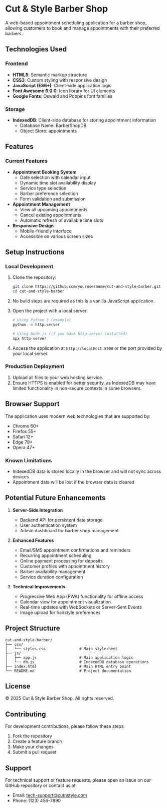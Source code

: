 # Cut & Style Barber Shop

A web-based appointment scheduling application for a barber shop, allowing customers to book and manage appointments with their preferred barbers.

## Technologies Used
### Frontend
- **HTML5**: Semantic markup structure
- **CSS3**: Custom styling with responsive design
- **JavaScript (ES6+)**: Client-side application logic
- **Font Awesome 6.0.0**: Icon library for UI elements
- **Google Fonts**: Oswald and Poppins font families
### Storage
- **IndexedDB**: Client-side database for storing appointment information
  - Database Name: BarberShopDB
  - Object Store: appointments
  
## Features

### Current Features
- **Appointment Booking System**
  - Date selection with calendar input
  - Dynamic time slot availability display
  - Service type selection
  - Barber preference selection
  - Form validation and submission
- **Appointment Management**
  - View all upcoming appointments
  - Cancel existing appointments
  - Automatic refresh of available time slots
- **Responsive Design**
  - Mobile-friendly interface
  - Accessible on various screen sizes

## Setup Instructions

### Local Development
1. Clone the repository:
   ```bash
   git clone https://github.com/yourusername/cut-and-style-barber.git
   cd cut-and-style-barber
   ```

2. No build steps are required as this is a vanilla JavaScript application.

3. Open the project with a local server:
   ```bash
   # Using Python 3 (example)
   python -m http.server
   
   # Using Node.js (if you have http-server installed)
   npx http-server
   ```

4. Access the application at `http://localhost:8000` or the port provided by your local server.

### Production Deployment
1. Upload all files to your web hosting service.
2. Ensure HTTPS is enabled for better security, as IndexedDB may have limited functionality in non-secure contexts in some browsers.

## Browser Support

The application uses modern web technologies that are supported by:
- Chrome 60+
- Firefox 55+
- Safari 12+
- Edge 79+
- Opera 47+

### Known Limitations
- IndexedDB data is stored locally in the browser and will not sync across devices
- Appointment data will be lost if the browser data is cleared

## Potential Future Enhancements

1. **Server-Side Integration**
   - Backend API for persistent data storage
   - User authentication system
   - Admin dashboard for barber shop management

2. **Enhanced Features**
   - Email/SMS appointment confirmations and reminders
   - Recurring appointment scheduling
   - Online payment processing for deposits
   - Customer profiles with appointment history
   - Barber availability management
   - Service duration configuration

3. **Technical Improvements**
   - Progressive Web App (PWA) functionality for offline access
   - Calendar view for appointment visualization
   - Real-time updates with WebSockets or Server-Sent Events
   - Image upload for hairstyle preferences

## Project Structure

```
cut-and-style-barber/
├── css/
│   └── styles.css               # Main stylesheet
├── js/
│   ├── app.js                   # Main application logic
│   └── db.js                    # IndexedDB database operations
├── index.html                   # Main HTML entry point
└── README.md                    # Project documentation
```

## License

© 2025 Cut & Style Barber Shop. All rights reserved.

## Contributing

For development contributions, please follow these steps:
1. Fork the repository
2. Create a feature branch
3. Make your changes
4. Submit a pull request

## Support

For technical support or feature requests, please open an issue on our GitHub repository or contact us at:
- Email: tech-support@cutnstyle.com
- Phone: (123) 456-7890
